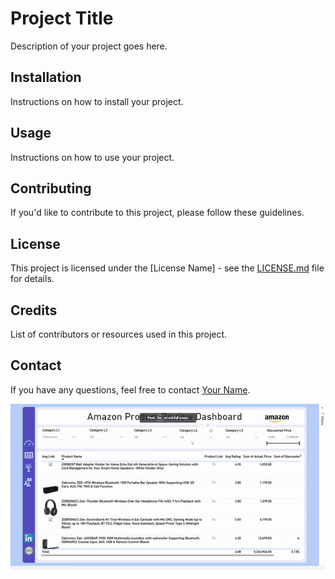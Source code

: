 # Project Title

Description of your project goes here.

## Installation

Instructions on how to install your project.

## Usage

Instructions on how to use your project.

## Contributing

If you'd like to contribute to this project, please follow these guidelines.

## License

This project is licensed under the [License Name] - see the [LICENSE.md](LICENSE.md) file for details.

## Credits

List of contributors or resources used in this project.

## Contact

If you have any questions, feel free to contact [Your Name](mailto:your_email@example.com).

![Project Demo](https://github.com/ankitkkothawade/PowerBI_Projects/blob/main/Product-Review-Dashboard/ezgif-4-40053fe7c2-ezgif.com-video-to-gif-converter.gif)
